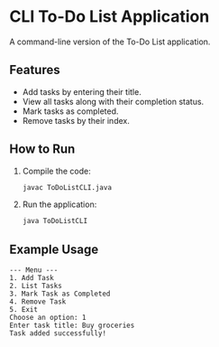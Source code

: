 
# CLI To-Do List Application

A command-line version of the To-Do List application.

## Features
- Add tasks by entering their title.
- View all tasks along with their completion status.
- Mark tasks as completed.
- Remove tasks by their index.

## How to Run
1. Compile the code:
   ```bash
   javac ToDoListCLI.java
   ```
2. Run the application:
   ```bash
   java ToDoListCLI
   ```

## Example Usage
```
--- Menu ---
1. Add Task
2. List Tasks
3. Mark Task as Completed
4. Remove Task
5. Exit
Choose an option: 1
Enter task title: Buy groceries
Task added successfully!
```

